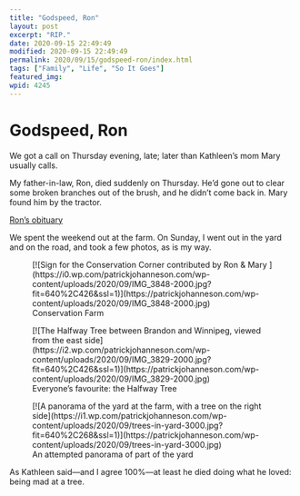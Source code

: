 ```yaml
---
title: "Godspeed, Ron"
layout: post
excerpt: "RIP."
date: 2020-09-15 22:49:49
modified: 2020-09-15 22:49:49
permalink: 2020/09/15/godspeed-ron/index.html
tags: ["Family", "Life", "So It Goes"]
featured_img: 
wpid: 4245
---
```


# Godspeed, Ron

We got a call on Thursday evening, late; later than Kathleen’s mom Mary usually calls.

My father-in-law, Ron, died suddenly on Thursday. He’d gone out to clear some broken branches out of the brush, and he didn’t come back in. Mary found him by the tractor.

[Ron’s obituary](https://www.clarkesfuneralhome.com/obituary/Ronald-Kalberg)

We spent the weekend out at the farm. On Sunday, I went out in the yard and on the road, and took a few photos, as is my way.

<figure class="wp-block-image size-large">[![Sign for the Conservation Corner contributed by Ron & Mary ](https://i0.wp.com/patrickjohanneson.com/wp-content/uploads/2020/09/IMG_3848-2000.jpg?fit=640%2C426&ssl=1)](https://patrickjohanneson.com/wp-content/uploads/2020/09/IMG_3848-2000.jpg)<figcaption>Conservation Farm</figcaption></figure><figure class="wp-block-image size-large">[![The Halfway Tree between Brandon and Winnipeg, viewed from the east side](https://i2.wp.com/patrickjohanneson.com/wp-content/uploads/2020/09/IMG_3829-2000.jpg?fit=640%2C426&ssl=1)](https://patrickjohanneson.com/wp-content/uploads/2020/09/IMG_3829-2000.jpg)<figcaption>Everyone’s favourite: the Halfway Tree</figcaption></figure><figure class="wp-block-image size-large">[![A panorama of the yard at the farm, with a tree on the right side](https://i1.wp.com/patrickjohanneson.com/wp-content/uploads/2020/09/trees-in-yard-3000.jpg?fit=640%2C268&ssl=1)](https://patrickjohanneson.com/wp-content/uploads/2020/09/trees-in-yard-3000.jpg)<figcaption>An attempted panorama of part of the yard</figcaption></figure>As Kathleen said—and I agree 100%—at least he died doing what he loved: being mad at a tree.